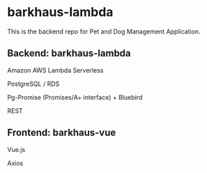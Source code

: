 # barkhaus-lambda

This is the backend repo for Pet and Dog Management Application.

## Backend: barkhaus-lambda

Amazon AWS Lambda Serverless

PostgreSQL / RDS 

Pg-Promise (Promises/A+ interface) + Bluebird

REST


## Frontend: barkhaus-vue

Vue.js

Axios
